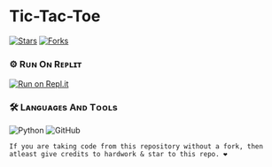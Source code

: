 # Tic-Tac-Toe
  [![Stars](https://img.shields.io/github/stars/Harpia-Vieillot/Tic-Tac-Toe?style=flat-square&color=blue)](https://github.com/Harpia-Vieillot/Tic-Tac-Toe/stargazers)
  [![Forks](https://img.shields.io/github/forks/Harpia-Vieillot/Tic-Tac-Toe?style=flat-square&color=blue)](https://github.com/Harpia-Vieillot/Tic-Tac-Toe/fork)

### ⚙️ Rᴜɴ Oɴ Rᴇᴘʟɪᴛ

[![Run on Repl.it](https://repl.it/badge/github/sherlock-project/sherlock)](https://replit.com/@Acinonyx/)

### 🛠️ Lᴀɴɢᴜᴀɢᴇs Aɴᴅ Tᴏᴏʟs

  ![Python](https://img.shields.io/badge/Python-3776AB?style=for-the-badge&logo=python&logoColor=white)
  ![GitHub](https://img.shields.io/badge/GitHub-100000?style=for-the-badge&logo=github&logoColor=white)

```
If you are taking code from this repository without a fork, then atleast give credits to hardwork & star to this repo. ❤️
```
